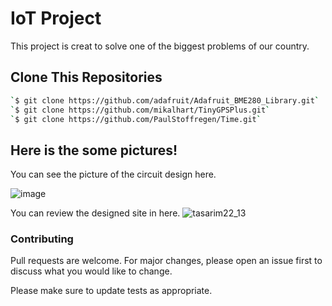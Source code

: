 # IoT Project

This project is creat to solve one of the biggest problems of our country.

## Clone This Repositories
 

```bash
`$ git clone https://github.com/adafruit/Adafruit_BME280_Library.git`
`$ git clone https://github.com/mikalhart/TinyGPSPlus.git`
`$ git clone https://github.com/PaulStoffregen/Time.git`
```


## Here is the some pictures!
You can see the picture of the circuit design here.

![image](https://user-images.githubusercontent.com/99405897/218881135-4228b012-9076-4416-a399-59ebb8628bf3.png)

You can review the designed site in here.
![tasarim22_13](https://user-images.githubusercontent.com/99405897/218881930-79c001d1-49c2-4d10-b4e4-18915f61e838.png)


### Contributing

Pull requests are welcome. For major changes, please open an issue first
to discuss what you would like to change.

Please make sure to update tests as appropriate.

